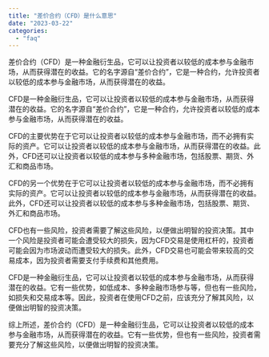 ```yaml
---
title: "差价合约（CFD）是什么意思"
date: "2023-03-22"
categories: 
  - "faq"
---
```


差价合约（CFD）是一种金融衍生品，它可以让投资者以较低的成本参与金融市场，从而获得潜在的收益。它的名字源自“差价合约”，它是一种合约，允许投资者以较低的成本参与金融市场，从而获得潜在的收益。

CFD是一种金融衍生品，它可以让投资者以较低的成本参与金融市场，从而获得潜在的收益。它的名字源自“差价合约”，它是一种合约，允许投资者以较低的成本参与金融市场，从而获得潜在的收益。

CFD的主要优势在于它可以让投资者以较低的成本参与金融市场，而不必拥有实际的资产。它可以让投资者以较低的成本参与金融市场，从而获得潜在的收益。此外，CFD还可以让投资者以较低的成本参与多种金融市场，包括股票、期货、外汇和商品市场。

CFD的另一个优势在于它可以让投资者以较低的成本参与金融市场，而不必拥有实际的资产。它可以让投资者以较低的成本参与金融市场，从而获得潜在的收益。此外，CFD还可以让投资者以较低的成本参与多种金融市场，包括股票、期货、外汇和商品市场。

CFD也有一些风险，投资者需要了解这些风险，以便做出明智的投资决策。其中一个风险是投资者可能会遭受较大的损失，因为CFD交易是使用杠杆的，投资者可能会因为市场波动而遭受较大的损失。此外，CFD交易也可能会带来较高的交易成本，因为投资者需要支付手续费和其他费用。

CFD是一种金融衍生品，它可以让投资者以较低的成本参与金融市场，从而获得潜在的收益。它有一些优势，如低成本、多种金融市场参与等，但也有一些风险，如损失和交易成本等。因此，投资者在使用CFD之前，应该充分了解其风险，以便做出明智的投资决策。

综上所述，差价合约（CFD）是一种金融衍生品，它可以让投资者以较低的成本参与金融市场，从而获得潜在的收益。它有一些优势，但也有一些风险，投资者需要充分了解这些风险，以便做出明智的投资决策。
